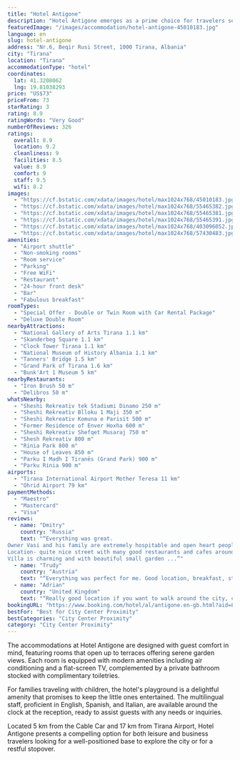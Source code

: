 ```yaml
---
title: "Hotel Antigone"
description: "Hotel Antigone emerges as a prime choice for travelers seeking comfort and convenience in the heart of Tirana."
featuredImage: "/images/accommodation/hotel-antigone-45010183.jpg"
language: en
slug: hotel-antigone
address: "Nr.6, Beqir Rusi Street, 1000 Tirana, Albania"
city: "Tirana"
location: "Tirana"
accommodationType: "hotel"
coordinates:
  lat: 41.3208062
  lng: 19.81038293
price: "US$73"
priceFrom: 73
starRating: 3
rating: 8.9
ratingWords: "Very Good"
numberOfReviews: 326
ratings:
  overall: 8.9
  location: 9.2
  cleanliness: 9
  facilities: 8.5
  value: 8.9
  comfort: 9
  staff: 9.5
  wifi: 8.2
images:
  - "https://cf.bstatic.com/xdata/images/hotel/max1024x768/45010183.jpg?k=be50ebf6a9cbfa9ab9e04d2f71c594d69b8dedb86a3e1bdbdc92be3074f0e3b7&o=&hp=1"
  - "https://cf.bstatic.com/xdata/images/hotel/max1024x768/55465382.jpg?k=5b1e7fd00d3bbf084bb8607416ae8e766a0bb3074b6693ff16eb2c91aa2b29ad&o=&hp=1"
  - "https://cf.bstatic.com/xdata/images/hotel/max1024x768/55465381.jpg?k=05c25933eabd6cfd2f07724d9606ae8258c9d096467f9df78bce91e745ca4dea&o=&hp=1"
  - "https://cf.bstatic.com/xdata/images/hotel/max1024x768/55465391.jpg?k=4656fb486e4534afa2140f58f71d05e0c8507ec8222f3e6dccee620ab3950836&o=&hp=1"
  - "https://cf.bstatic.com/xdata/images/hotel/max1024x768/403096052.jpg?k=3990b707b519de1a15bced270f3a16df000e185a79fc4c92abf14269cb811bb3&o=&hp=1"
  - "https://cf.bstatic.com/xdata/images/hotel/max1024x768/57430483.jpg?k=2283cc96aa23dc3ac2abf8ebcbbe7932df2f3be4071c6d2f7e5da15310efc2be&o=&hp=1"
amenities:
  - "Airport shuttle"
  - "Non-smoking rooms"
  - "Room service"
  - "Parking"
  - "Free WiFi"
  - "Restaurant"
  - "24-hour front desk"
  - "Bar"
  - "Fabulous breakfast"
roomTypes:
  - "Special Offer - Double or Twin Room with Car Rental Package"
  - "Deluxe Double Room"
nearbyAttractions:
  - "National Gallery of Arts Tirana 1.1 km"
  - "Skanderbeg Square 1.1 km"
  - "Clock Tower Tirana 1.1 km"
  - "National Museum of History Albania 1.1 km"
  - "Tanners' Bridge 1.5 km"
  - "Grand Park of Tirana 1.6 km"
  - "Bunk'Art 1 Museum 5 km"
nearbyRestaurants:
  - "Iron Brush 50 m"
  - "Delibros 50 m"
whatsNearby:
  - "Sheshi Rekreativ tek Stadiumi Dinamo 250 m"
  - "Sheshi Rekreativ Blloku 1 Maji 350 m"
  - "Sheshi Rekreativ Komuna e Parisit 500 m"
  - "Former Residence of Enver Hoxha 600 m"
  - "Sheshi Rekreativ Shefqet Musaraj 750 m"
  - "Shesh Rekreativ 800 m"
  - "Rinia Park 800 m"
  - "House of Leaves 850 m"
  - "Parku I Madh I Tiranës (Grand Park) 900 m"
  - "Parku Rinia 900 m"
airports:
  - "Tirana International Airport Mother Teresa 11 km"
  - "Ohrid Airport 79 km"
paymentMethods:
  - "Maestro"
  - "Mastercard"
  - "Visa"
reviews:
  - name: "Dmitry"
    country: "Russia"
    text: "“Everything was great.
Owner Vasi and his family are extremely hospitable and open heart people.
Location- quite nice street with many good restaurants and cafes around within 10 minutes walking.
Villa is charming and with beautiful small garden ...”"
  - name: "Trudy"
    country: "Austria"
    text: "“Everything was perfect for me. Good location, breakfast, staff and room.”"
  - name: "Adrian"
    country: "United Kingdom"
    text: "“Really good location if you want to walk around the city, clean room, comfy bed, little fridge, nice and very helpful staff!!! :) breakfast must be selected from the menu every morning, is freshly prepared for you - lovely! If your room doesn’t...”"
bookingURL: "https://www.booking.com/hotel/al/antigone.en-gb.html?aid=8035640"
bestFor: "Best for City Center Proximity"
bestCategories: "City Center Proximity"
category: "City Center Proximity"
---
```


The accommodations at Hotel Antigone are designed with guest comfort in mind, featuring rooms that open up to terraces offering serene garden views. Each room is equipped with modern amenities including air conditioning and a flat-screen TV, complemented by a private bathroom stocked with complimentary toiletries.

For families traveling with children, the hotel's playground is a delightful amenity that promises to keep the little ones entertained. The multilingual staff, proficient in English, Spanish, and Italian, are available around the clock at the reception, ready to assist guests with any needs or inquiries.

Located 5 km from the Cable Car and 17 km from Tirana Airport, Hotel Antigone presents a compelling option for both leisure and business travelers looking for a well-positioned base to explore the city or for a restful stopover.